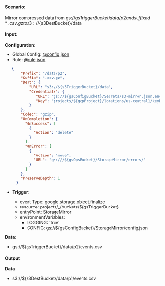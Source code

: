 #### Scenario:

Mirror compressed data from gs://${gsTriggerBucket}/data/p2 and suffixed *.csv.gz to s3://${s3DestBucket}/data

#### Input:

**Configuration**:

* Global Config: [@config,json](../../../config/gs.json)
* Rule: [@rule,json](rule.json)

```json
   {
       "Prefix": "/data/p2",
       "Suffix": ".csv.gz",
       "Dest": {
           "URL": "s3://${s3TriggerBucket}/data",
           "Credentials": {
              "URL": "gs://${gsConfigBucket}/Secrets/s3-mirror.json.enc",
              "Key": "projects/${gcpProject}/locations/us-central1/keyRings/${gsPrefix}_ring/cryptoKeys/${gsPrefix}_key"
           }
       },
       "Codec": "gzip",
       "OnCompletion": {
         "OnSuccess": [
           {
             "Action": "delete"
           }
         ],
         "OnError": [
           {
             "Action": "move",
             "URL": "gs:///${gsOpsBucket}/StorageMirror/errors/"
           }
         ]
       },
       "PreserveDepth": 1
     }
```
* **Trigger**:

    * event Type: google.storage.object.finalize
    * resource: projects/_/buckets/${gsTriggerBucket}
    * entryPoint: StorageMirror
    * environmentVariables:
      - LOGGING: 'true'
      - CONFIG: gs://${gsConfigBucket}/StorageMirror/config.json
 


**Data**:
- gs://${gsTriggerBucket}/data/p2/events.csv


#### Output

**Data**
- s3://${s3DestBucket}/data/p1/events.csv